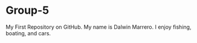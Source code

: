 # Group-5
My First Repository on GitHub.
My name is Dalwin Marrero. I enjoy fishing, boating, and cars. 
